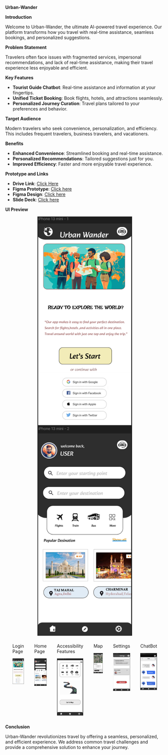 **Urban-Wander**

**Introduction**

Welcome to Urban-Wander, the ultimate AI-powered travel experience. Our platform transforms how you travel with real-time assistance, seamless bookings, and personalized suggestions.

**Problem Statement**

Travelers often face issues with fragmented services, impersonal recommendations, and lack of real-time assistance, making their travel experience less enjoyable and efficient.

**Key Features**

- **Tourist Guide Chatbot**: Real-time assistance and information at your fingertips.
- **Unified Ticket Booking**: Book flights, hotels, and attractions seamlessly.
- **Personalized Journey Curation**: Travel plans tailored to your preferences and behavior.

**Target Audience**

Modern travelers who seek convenience, personalization, and efficiency. This includes frequent travelers, business travelers, and vacationers.

**Benefits**

- **Enhanced Convenience**: Streamlined booking and real-time assistance.
- **Personalized Recommendations**: Tailored suggestions just for you.
- **Improved Efficiency**: Faster and more enjoyable travel experience.

**Prototype and Links**

- **Drive Link**: [Click Here](https://drive.google.com/file/d/1cteC1JGbz0wD3_bjjaCF6KDEk7Kw8xKZ/view?usp=sharing)
- **Figma Prototype**: [Click here](https://www.figma.com/proto/PgElStuj12bRJWbsNVxfS1/Untitled?node-id=1-3&p=f&t=PS8qy0FfGDnWGRCs-1&scaling=scale-down&content-scaling=fixed&page-id=0%3A1&starting-point-node-id=1%3A2)
- **Figma Design**: [Click here](https://www.figma.com/design/PgElStuj12bRJWbsNVxfS1/Untitled?node-id=0-1&p=f&t=TUvgvlvoP1gHau46-0)
- **Slide Deck**: [Click here](https://docs.google.com/presentation/d/1mcYsL3_UoABX2fj_lAKZwPd1zbFo6lKALmJN4xlXseA/edit?usp=sharing)

**UI Preview**
<div style="display: flex; flex-wrap: wrap; justify-content: space-evenly;">
<img src="./Login page.png" alt="Login Page" style="width: 300px;">
   <img src="./Home page.png" alt="Home Page" style="width: 300px;">
</div>
<div style="display: flex; flex-wrap: wrap; justify-content: space-evenly;">
   <div style="display:inline; margin: 10px; width:min-content;">
       <p>Login Page</p>
      <img src="./Login page.png" alt="Login Page" style="width: 300px;">
      
   </div>
   <div style="display:inline; margin: 10px; width:min-content;">
      <p>Home Page</p>
      <img src="./Home page.png" alt="Home Page" style="width: 300px;">
      
   </div>
   <div style="display:inline; margin: 10px; width:min-content;">
       <p>Accessibility Features</p>
      <img src="./accessibility features.png" alt="Accessibility Features" style="width: 300px;">
     
   </div>
   <div style="display:inline; margin: 10px; width:min-content;">
      <p>Map</p>
      <img src="./Map.png" alt="Map" style="width: 300px;">
      
   </div>
   <div style="display:inline; margin: 10px; width:min-content;">
      <p>Settings</p>
      <img src="./Settings.png" alt="Settings" style="width: 300px;">
      
   </div>
   <div style="display:inline; margin: 10px; width:min-content;">
      <p>ChatBot</p>
      <img src="./ChatBot.png" alt="ChatBot" style="width: 300px;">
      
   </div>
</div>


**Conclusion**

Urban-Wander revolutionizes travel by offering a seamless, personalized, and efficient experience. We address common travel challenges and provide a comprehensive solution to enhance your journey.
